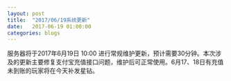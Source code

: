 ```yaml
---
layout: post
title:  "2017/06/19系统更新"
date:   2017-06-19 01:00:00
categories: blogs
---
```


<div>
    服务器将于2017年6月19日 10:00 进行常规维护更新，预计需要30分钟。本次涉及的更新主要修复支付宝充值接口问题，维护后可正常使用。6月17、18日有充值未到账的玩家将在今天补发星钻。
</div>

<!--more-->

